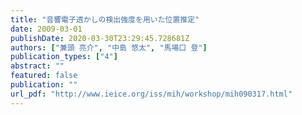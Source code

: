 ```yaml
---
title: "音響電子透かしの検出強度を用いた位置推定"
date: 2009-03-01
publishDate: 2020-03-30T23:29:45.728681Z
authors: ["兼頭 亮介", "中島 悠太", "馬場口 登"]
publication_types: ["4"]
abstract: ""
featured: false
publication: ""
url_pdf: "http://www.ieice.org/iss/mih/workshop/mih090317.html"
---
```


